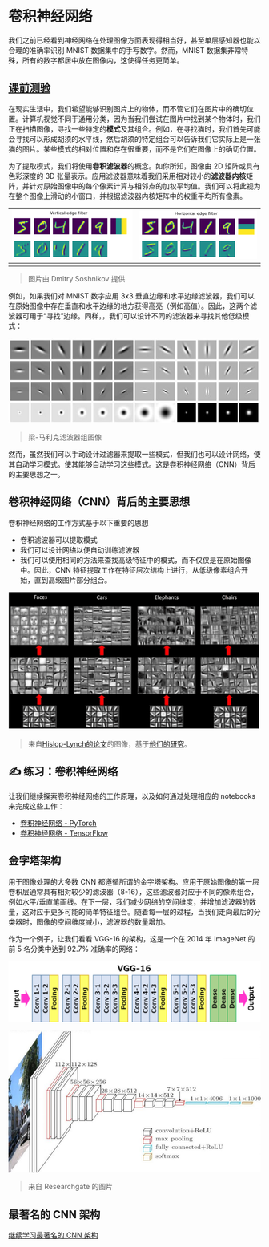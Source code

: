 # 卷积神经网络



我们之前已经看到神经网络在处理图像方面表现得相当好，甚至单层感知器也能以合理的准确率识别 MNIST 数据集中的手写数字。然而，MNIST 数据集非常特殊，所有的数字都居中放在图像内，这使得任务更简单。

## [ 课前测验](https://red-field-0a6ddfd03.1.azurestaticapps.net/quiz/107)



在现实生活中，我们希望能够识别图片上的物体，而不管它们在图片中的确切位置。计算机视觉不同于通用分类，因为当我们尝试在图片中找到某个物体时，我们正在扫描图像，寻找一些特定的**模式**及其组合。例如，在寻找猫时，我们首先可能会寻找可以形成胡须的水平线，然后胡须的特定组合可以告诉我们它实际上是一张猫的图片。某些模式的相对位置和存在很重要，而不是它们在图像上的确切位置。

为了提取模式，我们将使用**卷积滤波器**的概念。如你所知，图像由 2D 矩阵或具有色彩深度的 3D 张量表示。应用滤波器意味着我们采用相对较小的**滤波器内核**矩阵，并针对原始图像中的每个像素计算与相邻点的加权平均值。我们可以将此视为在整个图像上滑动的小窗口，并根据滤波器内核矩阵中的权重平均所有像素。

| [![Vertical Edge Filter](https://github.com/happyzjp/AI-For-Beginners/raw/main/translations/zh_cn/4-ComputerVision/07-ConvNets/images/filter-vert.png)](https://github.com/happyzjp/AI-For-Beginners/blob/main/translations/zh_cn/4-ComputerVision/07-ConvNets/images/filter-vert.png) | [![Horizontal Edge Filter](https://github.com/happyzjp/AI-For-Beginners/raw/main/translations/zh_cn/4-ComputerVision/07-ConvNets/images/filter-horiz.png)](https://github.com/happyzjp/AI-For-Beginners/blob/main/translations/zh_cn/4-ComputerVision/07-ConvNets/images/filter-horiz.png) |
| ------------------------------------------------------------ | ------------------------------------------------------------ |
|                                                              |                                                              |

> 图片由 Dmitry Soshnikov 提供

例如，如果我们对 MNIST 数字应用 3x3 垂直边缘和水平边缘滤波器，我们可以在原始图像中存在垂直和水平边缘的地方获得高亮（例如高值）。因此，这两个滤波器可用于“寻找”边缘。同样，，我们可以设计不同的滤波器来寻找其他低级模式：

[![img](https://github.com/happyzjp/AI-For-Beginners/raw/main/translations/zh_cn/4-ComputerVision/07-ConvNets/images/lmfilters.jpg)](https://github.com/happyzjp/AI-For-Beginners/blob/main/translations/zh_cn/4-ComputerVision/07-ConvNets/images/lmfilters.jpg)

> 梁-马利克滤波器组图像

然而，虽然我们可以手动设计过滤器来提取一些模式，但我们也可以设计网络，使其自动学习模式。使其能够自动学习这些模式。这是卷积神经网络（CNN）背后的主要思想之一。

##  卷积神经网络（CNN）背后的主要思想



卷积神经网络的工作方式基于以下重要的思想

- 卷积滤波器可以提取模式
- 我们可以设计网络以便自动训练滤波器
- 我们可以使用相同的方法来查找高级特征中的模式，而不仅仅是在原始图像中。因此，CNN 特征提取工作在特征层次结构上进行，从低级像素组合开始，直到高级图片部分组合。

[![Hierarchical Feature Extraction](https://github.com/happyzjp/AI-For-Beginners/raw/main/translations/zh_cn/4-ComputerVision/07-ConvNets/images/FeatureExtractionCNN.png)](https://github.com/happyzjp/AI-For-Beginners/blob/main/translations/zh_cn/4-ComputerVision/07-ConvNets/images/FeatureExtractionCNN.png)

> 来自[Hislop-Lynch的论文](https://www.semanticscholar.org/paper/Computer-vision-based-pedestrian-trajectory-Hislop-Lynch/26e6f74853fc9bbb7487b06dc2cf095d36c9021d)的图像，基于[他们的研究](https://dl.acm.org/doi/abs/10.1145/1553374.1553453)。

## ✍️ 练习：卷积神经网络



让我们继续探索卷积神经网络的工作原理，以及如何通过处理相应的 notebooks 来完成这些工作：

- [卷积神经网络 - PyTorch](https://github.com/happyzjp/AI-For-Beginners/blob/main/translations/zh_cn/4-ComputerVision/07-ConvNets/ConvNetsPyTorch.ipynb)
- [卷积神经网络 - TensorFlow](https://github.com/happyzjp/AI-For-Beginners/blob/main/translations/zh_cn/4-ComputerVision/07-ConvNets/ConvNetsTF.ipynb)

##  金字塔架构



用于图像处理的大多数 CNN 都遵循所谓的金字塔架构。应用于原始图像的第一层卷积层通常具有相对较少的滤波器（8-16），这些滤波器对应于不同的像素组合，例如水平/垂直笔画线。在下一层，我们减少网络的空间维度，并增加滤波器的数量，这对应于更多可能的简单特征组合。随着每一层的过程，当我们走向最后的分类器时，图像的空间维度减小，滤波器的数量增加。

作为一个例子，让我们看看 VGG-16 的架构，这是一个在 2014 年 ImageNet 的前 5 名分类中达到 92.7% 准确率的网络：

[![ImageNet Layers](https://github.com/happyzjp/AI-For-Beginners/raw/main/translations/zh_cn/4-ComputerVision/07-ConvNets/images/vgg-16-arch1.jpg)](https://github.com/happyzjp/AI-For-Beginners/blob/main/translations/zh_cn/4-ComputerVision/07-ConvNets/images/vgg-16-arch1.jpg)

[![ImageNet Pyramid](https://github.com/happyzjp/AI-For-Beginners/raw/main/translations/zh_cn/4-ComputerVision/07-ConvNets/images/vgg-16-arch.jpg)](https://github.com/happyzjp/AI-For-Beginners/blob/main/translations/zh_cn/4-ComputerVision/07-ConvNets/images/vgg-16-arch.jpg)

>  来自 Researchgate 的图片

## 最著名的 CNN 架构



[继续学习最著名的 CNN 架构](https://github.com/happyzjp/AI-For-Beginners/blob/main/translations/zh_cn/4-ComputerVision/07-ConvNets/CNN_Architectures.md)
